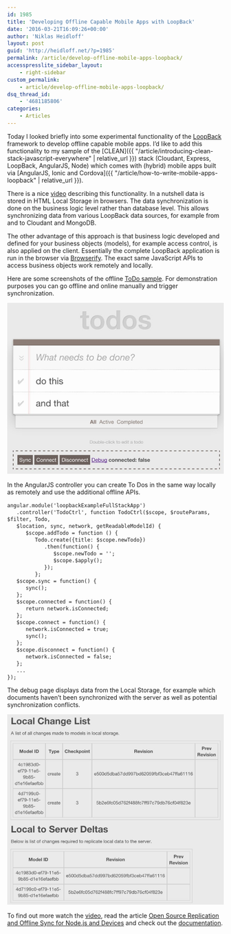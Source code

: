 ```yaml
---
id: 1985
title: 'Developing Offline Capable Mobile Apps with LoopBack'
date: '2016-03-21T16:09:26+00:00'
author: 'Niklas Heidloff'
layout: post
guid: 'http://heidloff.net/?p=1985'
permalink: /article/develop-offline-mobile-apps-loopback/
accesspresslite_sidebar_layout:
    - right-sidebar
custom_permalink:
    - article/develop-offline-mobile-apps-loopback/
dsq_thread_id:
    - '4681185806'
categories:
    - Articles
---
```


Today I looked briefly into some experimental functionality of the [LoopBack](http://loopback.io/) framework to develop offline capable mobile apps. I’d like to add this functionality to my sample of the [CLEAN]({{ "/article/introducing-clean-stack-javascript-everywhere" | relative_url }}) stack (Cloudant, Express, LoopBack, AngularJS, Node) which comes with (hybrid) mobile apps built via [AngularJS, Ionic and Cordova]({{ "/article/how-to-write-mobile-apps-loopback" | relative_url }}).

There is a nice [video](https://www.youtube.com/watch?v=Yu6uh0ja5OM) describing this functionality. In a nutshell data is stored in HTML Local Storage in browsers. The data synchronization is done on the business logic level rather than database level. This allows synchronizing data from various LoopBack data sources, for example from and to Cloudant and MongoDB.

The other advantage of this approach is that business logic developed and defined for your business objects (models), for example access control, is also applied on the client. Essentially the complete LoopBack application is run in the browser via [Browserify](http://browserify.org/). The exact same JavaScript APIs to access business objects work remotely and locally.

Here are some screenshots of the offline [ToDo sample](https://github.com/strongloop/loopback-example-offline-sync). For demonstration purposes you can go offline and online manually and trigger synchronization.

![image](/assets/img/2016/03/offlineloop1.jpg)

In the AngularJS controller you can create To Dos in the same way locally as remotely and use the additional offline APIs.

```
angular.module('loopbackExampleFullStackApp')	
   .controller('TodoCtrl', function TodoCtrl($scope, $routeParams, $filter, Todo,
   $location, sync, network, getReadableModelId) {
      $scope.addTodo = function () {	
         Todo.create({title: $scope.newTodo})
            .then(function() {
               $scope.newTodo = '';
               $scope.$apply();
            });
         };
   $scope.sync = function() {
      sync(); 
   };
   $scope.connected = function() {
      return network.isConnected;
   };
   $scope.connect = function() {
      network.isConnected = true; 
      sync();
   };
   $scope.disconnect = function() {
      network.isConnected = false;
   };
   ...
});
```

The debug page displays data from the Local Storage, for example which documents haven’t been synchronized with the server as well as potential synchronization conflicts.

![image](/assets/img/2016/03/offlineloop2.jpg)

To find out more watch the [video](https://www.youtube.com/watch?v=Yu6uh0ja5OM), read the article [Open Source Replication and Offline Sync for Node.js and Devices](https://strongloop.com/strongblog/node-js-replication-mobile-offline-sync-loopback/) and check out the [documentation](https://docs.strongloop.com/display/public/LB/LoopBack+in+the+client).